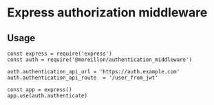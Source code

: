 # Express authorization middleware

## Usage

```
const express = require('express')
const auth = require('@moreillon/authentication_middleware')

auth.authentication_api_url = 'https://auth.example.com'
auth.authentication_api_route  = '/user_from_jwt'

const app = express()
app.use(auth.authenticate)
```
